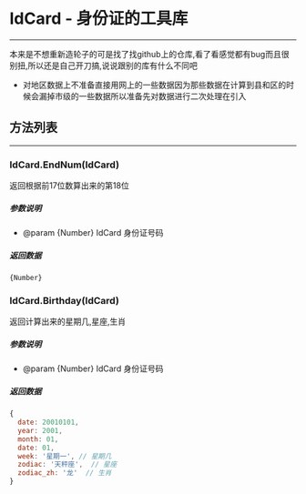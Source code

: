 # IdCard - 身份证的工具库
----
本来是不想重新造轮子的可是找了找github上的仓库,看了看感觉都有bug而且很别扭,所以还是自己开刀搞,说说跟别的库有什么不同吧
- 对地区数据上不准备直接用网上的一些数据因为那些数据在计算到县和区的时候会漏掉市级的一些数据所以准备先对数据进行二次处理在引入




## 方法列表
----
### IdCard.EndNum(IdCard)
返回根据前17位数算出来的第18位

##### 参数说明
- @param {Number} IdCard 身份证号码

##### 返回数据
`{Number}`

### IdCard.Birthday(IdCard)
返回计算出来的星期几,星座,生肖

##### 参数说明
- @param {Number} IdCard 身份证号码

##### 返回数据
```js
{
  date: 20010101,
  year: 2001,
  month: 01,
  date: 01,
  week: '星期一', // 星期几
  zodiac: '天秤座',  // 星座
  zodiac_zh: '龙'  // 生肖
}
```
